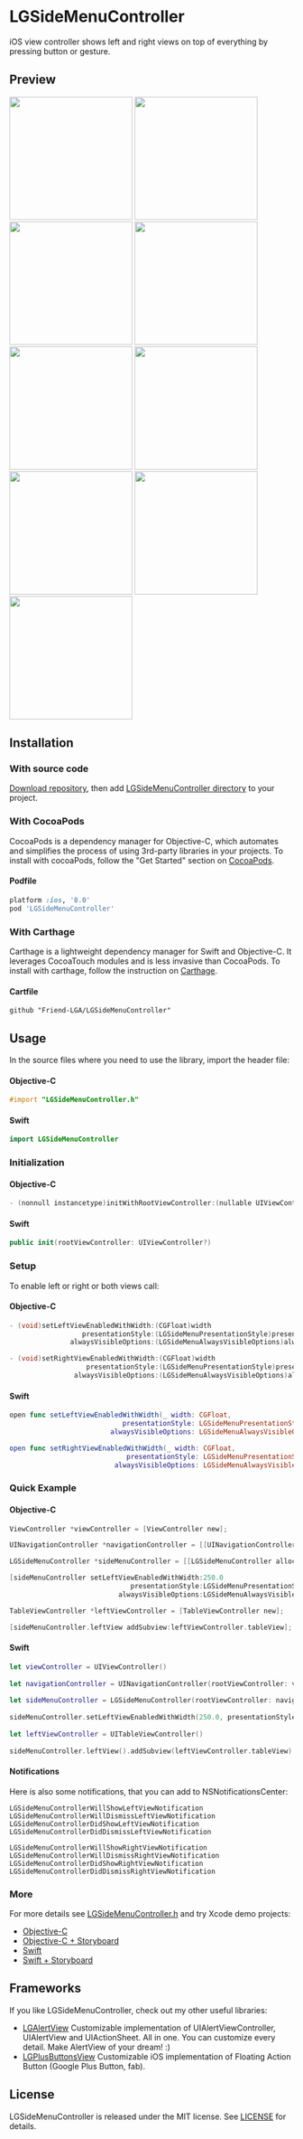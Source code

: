 # LGSideMenuController

iOS view controller shows left and right views on top of everything by pressing button or gesture.

## Preview

<img src="https://raw.githubusercontent.com/Friend-LGA/ReadmeFiles/master/LGSideMenuController/Preview1.gif" width="218"/>
<img src="https://raw.githubusercontent.com/Friend-LGA/ReadmeFiles/master/LGSideMenuController/Preview2.gif" width="218"/>
<img src="https://raw.githubusercontent.com/Friend-LGA/ReadmeFiles/master/LGSideMenuController/Preview3.gif" width="218"/>
<img src="https://raw.githubusercontent.com/Friend-LGA/ReadmeFiles/master/LGSideMenuController/1.png" width="218"/>
<img src="https://raw.githubusercontent.com/Friend-LGA/ReadmeFiles/master/LGSideMenuController/2.png" width="218"/>
<img src="https://raw.githubusercontent.com/Friend-LGA/ReadmeFiles/master/LGSideMenuController/3.png" width="218"/>
<img src="https://raw.githubusercontent.com/Friend-LGA/ReadmeFiles/master/LGSideMenuController/4.png" width="218"/>
<img src="https://raw.githubusercontent.com/Friend-LGA/ReadmeFiles/master/LGSideMenuController/5.png" width="218"/>
<img src="https://raw.githubusercontent.com/Friend-LGA/ReadmeFiles/master/LGSideMenuController/6.png" width="218"/>

## Installation

### With source code

[Download repository](https://github.com/Friend-LGA/LGSideMenuController/archive/master.zip), then add [LGSideMenuController directory](https://github.com/Friend-LGA/LGSideMenuController/blob/master/LGSideMenuController/) to your project.

### With CocoaPods

CocoaPods is a dependency manager for Objective-C, which automates and simplifies the process of using 3rd-party libraries in your projects. To install with cocoaPods, follow the "Get Started" section on [CocoaPods](https://cocoapods.org/).

#### Podfile
```ruby
platform :ios, '8.0'
pod 'LGSideMenuController'
```

### With Carthage

Carthage is a lightweight dependency manager for Swift and Objective-C. It leverages CocoaTouch modules and is less invasive than CocoaPods. To install with carthage, follow the instruction on [Carthage](https://github.com/Carthage/Carthage/).

#### Cartfile
```
github "Friend-LGA/LGSideMenuController"
```

## Usage

In the source files where you need to use the library, import the header file:

#### Objective-C
```objective-c
#import "LGSideMenuController.h"
```

#### Swift
```swift
import LGSideMenuController
```

### Initialization

#### Objective-C
```objective-c
- (nonnull instancetype)initWithRootViewController:(nullable UIViewController *)rootViewController;
```

#### Swift
```swift
public init(rootViewController: UIViewController?)
```

### Setup

To enable left or right or both views call:

#### Objective-C
```objective-c
- (void)setLeftViewEnabledWithWidth:(CGFloat)width
                  presentationStyle:(LGSideMenuPresentationStyle)presentationStyle
               alwaysVisibleOptions:(LGSideMenuAlwaysVisibleOptions)alwaysVisibleOptions;

- (void)setRightViewEnabledWithWidth:(CGFloat)width
                   presentationStyle:(LGSideMenuPresentationStyle)presentationStyle
                alwaysVisibleOptions:(LGSideMenuAlwaysVisibleOptions)alwaysVisibleOptions;
```

#### Swift
```swift
open func setLeftViewEnabledWithWidth(_ width: CGFloat,
                            presentationStyle: LGSideMenuPresentationStyle,
                         alwaysVisibleOptions: LGSideMenuAlwaysVisibleOptions)

open func setRightViewEnabledWithWidth(_ width: CGFloat,
                             presentationStyle: LGSideMenuPresentationStyle,
                          alwaysVisibleOptions: LGSideMenuAlwaysVisibleOptions)
```

### Quick Example

#### Objective-C
```objective-c
ViewController *viewController = [ViewController new];

UINavigationController *navigationController = [[UINavigationController alloc] initWithRootViewController:viewController];

LGSideMenuController *sideMenuController = [[LGSideMenuController alloc] initWithRootViewController:navigationController];

[sideMenuController setLeftViewEnabledWithWidth:250.0
                              presentationStyle:LGSideMenuPresentationStyleScaleFromBig
                           alwaysVisibleOptions:LGSideMenuAlwaysVisibleOnNone];

TableViewController *leftViewController = [TableViewController new];

[sideMenuController.leftView addSubview:leftViewController.tableView];
```

#### Swift
```swift
let viewController = UIViewController()
        
let navigationController = UINavigationController(rootViewController: viewController)
        
let sideMenuController = LGSideMenuController(rootViewController: navigationController)
        
sideMenuController.setLeftViewEnabledWithWidth(250.0, presentationStyle: .scaleFromBig, alwaysVisibleOptions: [])
        
let leftViewController = UITableViewController()
        
sideMenuController.leftView().addSubview(leftViewController.tableView)
```

#### Notifications

Here is also some notifications, that you can add to NSNotificationsCenter:

```
LGSideMenuControllerWillShowLeftViewNotification
LGSideMenuControllerWillDismissLeftViewNotification
LGSideMenuControllerDidShowLeftViewNotification
LGSideMenuControllerDidDismissLeftViewNotification

LGSideMenuControllerWillShowRightViewNotification
LGSideMenuControllerWillDismissRightViewNotification
LGSideMenuControllerDidShowRightViewNotification
LGSideMenuControllerDidDismissRightViewNotification
```

### More

For more details see [LGSideMenuController.h](https://github.com/Friend-LGA/LGSideMenuController/blob/master/LGSideMenuController/LGSideMenuController.h) and try Xcode demo projects: 
* [Objective-C](https://github.com/Friend-LGA/LGSideMenuController/tree/master/Demo_Objective-C)
* [Objective-C + Storyboard](https://github.com/Friend-LGA/LGSideMenuController/tree/master/Demo_Objective-C_Storyboard)
* [Swift](https://github.com/Friend-LGA/LGSideMenuController/tree/master/Demo_Swift)
* [Swift + Storyboard](https://github.com/Friend-LGA/LGSideMenuController/tree/master/Demo_Swift_Storyboard)

## Frameworks

If you like LGSideMenuController, check out my other useful libraries:
* [LGAlertView](https://github.com/Friend-LGA/LGAlertView)
  Customizable implementation of UIAlertViewController, UIAlertView and UIActionSheet. All in one. You can customize every detail. Make AlertView of your dream! :)
* [LGPlusButtonsView](https://github.com/Friend-LGA/LGPlusButtonsView)
  Customizable iOS implementation of Floating Action Button (Google Plus Button, fab).

## License

LGSideMenuController is released under the MIT license. See [LICENSE](https://raw.githubusercontent.com/Friend-LGA/LGSideMenuController/master/LICENSE) for details.
